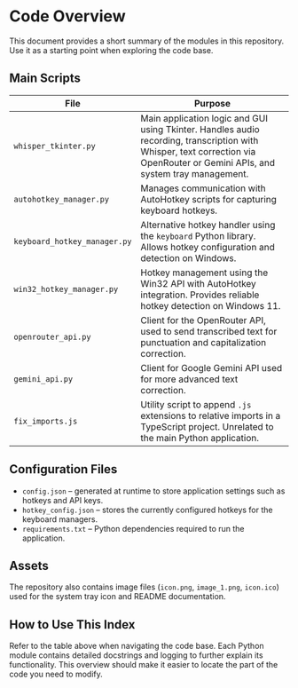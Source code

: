 # Code Overview

This document provides a short summary of the modules in this repository. Use it as a starting point when exploring the code base.

## Main Scripts

| File | Purpose |
| ---- | ------- |
| `whisper_tkinter.py` | Main application logic and GUI using Tkinter. Handles audio recording, transcription with Whisper, text correction via OpenRouter or Gemini APIs, and system tray management. |
| `autohotkey_manager.py` | Manages communication with AutoHotkey scripts for capturing keyboard hotkeys. |
| `keyboard_hotkey_manager.py` | Alternative hotkey handler using the `keyboard` Python library. Allows hotkey configuration and detection on Windows. |
| `win32_hotkey_manager.py` | Hotkey management using the Win32 API with AutoHotkey integration. Provides reliable hotkey detection on Windows 11. |
| `openrouter_api.py` | Client for the OpenRouter API, used to send transcribed text for punctuation and capitalization correction. |
| `gemini_api.py` | Client for Google Gemini API used for more advanced text correction. |
| `fix_imports.js` | Utility script to append `.js` extensions to relative imports in a TypeScript project. Unrelated to the main Python application. |

## Configuration Files

- `config.json` – generated at runtime to store application settings such as hotkeys and API keys.
- `hotkey_config.json` – stores the currently configured hotkeys for the keyboard managers.
- `requirements.txt` – Python dependencies required to run the application.

## Assets

The repository also contains image files (`icon.png`, `image_1.png`, `icon.ico`) used for the system tray icon and README documentation.

## How to Use This Index

Refer to the table above when navigating the code base. Each Python module contains detailed docstrings and logging to further explain its functionality. This overview should make it easier to locate the part of the code you need to modify.
